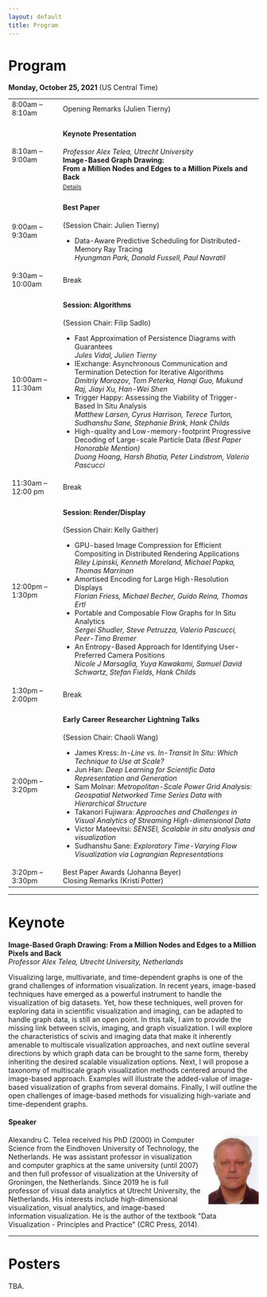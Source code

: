 ```yaml
---
layout: default
title: Program
---
```


# Program

**Monday, October 25, 2021**
(US Central Time)

<table class="program">
  <tr>
    <td>8:00am &ndash; 8:10am</td>
    <td>
      Opening Remarks (Julien Tierny)<br/>
      <!--       (<a href="https://youtu.be/egXjNGyYHlQ" target="new">Youtube live stream</a>) -->
    </td>
  </tr>
  <tr>
    <td>8:10am &ndash; 9:00am</td>
    <td>
      <h4>Keynote Presentation
      <!--       (<a href="https://youtu.be/egXjNGyYHlQ" target="new">Youtube live stream</a>) -->
      </h4>
      <i>Professor Alex Telea, Utrecht University</i><br>
      <b>Image-Based Graph Drawing:<br> From a Million Nodes and Edges to a Million Pixels and Back</b><br/>
      <a style="font-size: smaller; display: block; margin-top: .5em;" href="#keynote">Details</a>
    </td>
  </tr>
  <tr>
    <td>9:00am &ndash; 9:30am</td>
    <td>
      <h4>Best Paper
<!--       (<a href="https://youtu.be/egXjNGyYHlQ" target="new">Youtube live stream</a>) -->
      </h4>
      (Session Chair: Julien Tierny)
      <ul>
        <li>
           Data-Aware Predictive Scheduling for Distributed-Memory Ray Tracing
           <br><i>Hyungman Park, Donald Fussell, Paul Navratil</i>
           <br/>
<!--           <i>Florian Frieß, Matthias Braun, Valentin Bruder, Steffen Frey, Guido Reina,Thomas Ertl</i> -->
        </li>
      </ul>
    </td>
  </tr>
  <tr>
    <td>9:30am &ndash; 10:00am</td>
    <td>Break</td>
  </tr>
  <tr>
    <td>10:00am &ndash; 11:30am</td>
    <td>
      <h4>Session: Algorithms
<!--       (<a href="https://youtu.be/skM-gluIXzU" target="new">Youtube live stream</a>) -->
      </h4>
      (Session Chair: Filip Sadlo)
      <ul>
        <li>
          Fast Approximation of Persistence Diagrams with Guarantees
          <br><i>Jules Vidal, Julien Tierny</i>
        </li>
        <li>
          IExchange: Asynchronous Communication and Termination Detection for Iterative Algorithms
          <br><i>Dmitriy Morozov, Tom Peterka,
          Hanqi Guo,
          Mukund Raj,
          Jiayi Xu,
          Han-Wei Shen
          </i>
        </li>
        <li>
          Trigger Happy: Assessing the Viability of Trigger-Based In Situ Analysis
          <br><i>
          Matthew Larsen,
          Cyrus		Harrison,
          Terece	Turton,
          Sudhanshu		Sane,
          Stephanie		Brink,
          Hank		Childs
          </i>
        </li>
        <li>
          High-quality and Low-memory-footprint Progressive Decoding of Large-scale Particle Data <i>(Best Paper Honorable Mention)</i>
          <br><i>
          Duong		Hoang,
          Harsh		Bhatia,
          Peter		Lindstrom,
          Valerio		Pascucci
          </i>
        </li>
      </ul>
    </td>
  </tr>
  <tr>
    <td>11:30am &ndash; 12:00 pm</td>
    <td>Break</td>
  </tr>
  <tr>
    <td>12:00pm &ndash; 1:30pm</td>
    <td>
      <h4>Session: Render/Display
<!--       (<a href="https://youtu.be/skM-gluIXzU" target="new">Youtube live stream</a>) -->
      </h4>
      (Session Chair: Kelly Gaither)
      <ul>
        <li>
          GPU-based Image Compression for Efficient Compositing in Distributed Rendering Applications
          <br><i>Riley Lipinski, Kenneth Moreland, Michael Papka, Thomas Marrinan
</i>
        </li>
        <li>
          Amortised Encoding for Large High-Resolution Displays
          <br>
          <i>
          Florian		Friess,
          Michael		Becher,
          Guido		Reina,
          Thomas		Ertl
          </i>
        </li>
        <li>
          Portable and Composable Flow Graphs for In Situ Analytics
          <br><i>
          Sergei		Shudler,
          Steve		Petruzza,
          Valerio		Pascucci,
          Peer-Timo		Bremer
          </i>
        </li>
        <li>
          An Entropy-Based Approach for Identifying User-Preferred  Camera Positions
          <br><i>
          Nicole	J	Marsaglia,
          Yuya		Kawakami,
          Samuel	David	Schwartz,
          Stefan		Fields,
          Hank		Childs
          </i>
        </li>
      </ul>
    </td>
  </tr>
  <tr>
    <td>1:30pm &ndash; 2:00pm</td>
    <td>Break</td>
  </tr>
  <tr>
    <td>2:00pm &ndash; 3:20pm</td>
    <td>
      <h4>Early Career Researcher Lightning Talks</h4>
      (Session Chair: Chaoli Wang)
      <ul>
        <li>James Kress: <i>In-Line vs. In-Transit In Situ: Which Technique to Use at Scale?</i>
        </li>
        <li> Jun Han: <i>Deep Learning for Scientific Data Representation and Generation</i><br></li>
        <li> Sam Molnar: <i>Metropolitan-Scale Power Grid Analysis: Geospatial Networked Time Series Data with Hierarchical Structure</i><br></li>
        <li> Takanori Fujiwara: <i>Approaches and Challenges in Visual Analytics of Streaming High-dimensional Data</i><br></li>
        <li> Victor Mateevitsi: <i>SENSEI, Scalable in situ analysis and visualization</i><br></li>
        <li> Sudhanshu Sane: <i>Exploratory Time-Varying Flow Visualization via Lagrangian Representations</i></li>
        </ul>
    </td>
  </tr>
  <tr>
    <td>3:20pm &ndash; 3:30pm</td>
    <td>
      Best Paper Awards (Johanna Beyer)<br/>
      Closing Remarks (Kristi Potter)
    </td>
  </tr>
</table>

---

# Keynote

**Image-Based Graph Drawing: From a Million Nodes and Edges to a Million Pixels and Back**<br/>
_Professor Alex Telea, Utrecht University, Netherlands_

Visualizing large, multivariate, and time-dependent graphs is one of the grand challenges of information visualization. In recent years, image-based techniques have emerged as a powerful instrument to handle the visualization of big datasets. Yet, how these techniques, well proven for exploring data in scientific visualization and imaging, can be adapted to handle graph data, is still an open point. In this talk, I aim to provide the missing link between scivis, imaging, and graph visualization. I will explore the characteristics of scivis and imaging data that make it inherently amenable to multiscale visualization approaches, and next outline several directions by which graph data can be brought to the same form, thereby inheriting the desired scalable visualization options. Next, I will propose a taxonomy of multiscale graph visualization methods centered around the image-based approach. Examples will illustrate the added-value of image-based visualization of graphs from several domains. Finally, I will outline the open challenges of image-based methods for visualizing high-variate and time-dependent graphs.

#### Speaker

<img style="padding: 0; margin: 0 0 1em 1em; float: right; width: 20%" src="assets/telea.jpg" />
Alexandru C. Telea received his PhD (2000) in Computer Science from the Eindhoven University of Technology, the Netherlands. He was assistant professor in visualization and computer graphics at the same university (until 2007) and then full professor of visualization at the University of Groningen, the Netherlands. Since 2019 he is full professor of visual data analytics at Utrecht University, the Netherlands. His interests include high-dimensional visualization, visual analytics, and image-based information visualization. He is the author of the textbook "Data Visualization - Principles and Practice" (CRC Press, 2014).

<br>

---

# Posters
TBA.

<!--The LDAV posters session will take place virtually with IEEE VIS Poster Session via iPosters.

  * <a href="https://doi.org/10.1109/LDAV51489.2020.00013" target="new">A Distributed Algorithm for Force Directed Edge Bundling</a><br />
   _Yves Tuyishime, Yu Pan, Hongfeng Yu_
  
 -->
